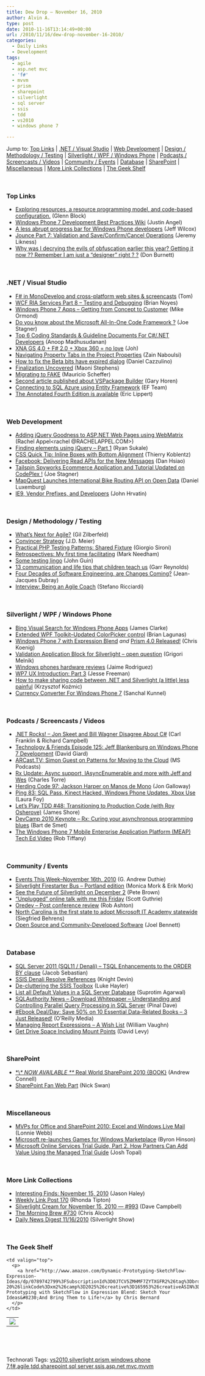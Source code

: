 ```yaml
---
title: Dew Drop – November 16, 2010
author: Alvin A.
type: post
date: 2010-11-16T13:14:49+00:00
url: /2010/11/16/dew-drop-november-16-2010/
categories:
  - Daily Links
  - Development
tags:
  - agile
  - asp.net mvc
  - 'f#'
  - mvvm
  - prism
  - sharepoint
  - silverlight
  - sql server
  - ssis
  - tdd
  - vs2010
  - windows phone 7

---
```

Jump to: [Top Links][1] | [.NET / Visual Studio][2] | [Web Development][3] | [Design / Methodology / Testing][4] | [Silverlight / WPF / Windows Phone][5] | [Podcasts / Screencasts / Videos][6] | [Community / Events][7] | [Database][8] | [SharePoint][9] | [Miscellaneous][10] | [More Link Collections][11] | [The Geek Shelf][12] 

&#160;

### <a name="top"></a>Top Links

  * [Exploring resources, a resource programming model, and code-based configuration.][13] (Glenn Block)
  * [Windows Phone 7 Development Best Practices Wiki][14] (Justin Angel)
  * [A less abrupt progress bar for Windows Phone developers][15] (Jeff Wilcox)
  * [Jounce Part 7: Validation and Save/Confirm/Cancel Operations][16] (Jeremy Likness)
  * <a href="http://feedproxy.google.com/~r/d4dotnet/~3/bKVVT6NLUMU/post.aspx" target="_blank">Why was I decrying the evils of obfuscation earlier this year? Getting it now ?? Remember I am just a “designer” right ? ?</a> (Don Burnett)

&#160;

### <a name="dotnet"></a>.NET / Visual Studio

  * [F# in MonoDevelop and cross-platform web sites & screencasts][17] (Tom)
  * [WCF RIA Services Part 8 &#8211; Testing and Debugging][18] (Brian Noyes)
  * [Windows Phone 7 Apps &#8211; Getting from Concept to Customer][19] (Mike Ormond)
  * [Do you know about the Microsoft All-In-One Code Framework ?][20] (Joe Stagner)
  * [Top 6 Coding Standards & Guideline Documents For C#/.NET Developers][21] (Anoop Madhusudanan)
  * [XNA GS 4.0 + F# 2.0 + Xbox 360 = no love][22] (Joh)
  * [Navigating Property Tabs in the Project Properties][23] (Zain Naboulsi)
  * [How to fix the Beta bits have expired dialog][24] (Daniel Cazzulino)
  * [Finalization Uncovered][25] (Maoni Stephens)
  * [Migrating to FAKE][26] (Mauricio Scheffer)
  * [Second article published about VSPackage Builder][27] (Gary Horen)
  * [Connecting to SQL Azure using Entity Framework][28] (EF Team)
  * [The Annotated Fourth Edition is available][29] (Eric Lippert)

&#160;

### <a name="web"></a>Web Development

  * [Adding jQuery Goodness to ASP.NET Web Pages using WebMatrix][30] (Rachel Appel<rachel @RACHELAPPEL.COM>)
  * [Finding elements using jQuery &#8211; Part 1][31] (Ryan Sukale)
  * [CSS Quick Tip: Inline Boxes with Bottom Alignment][32] (Thierry Koblentz)
  * <a href="http://developers.facebook.com/blog/post/428" target="_blank">Facebook: Delivering Read APIs for the New Messages</a> (Dan Hsiao)
  * [Tailspin Spyworks Ecommerce Application and Tutorial Updated on CodePlex !][33] (Joe Stagner)
  * [MapQuest Launches International Bike Routing API on Open Data][34] (Daniel Luxemburg)
  * [IE9, Vendor Prefixes, and Developers][35] (John Hrvatin)

&#160;

### <a name="design"></a>Design / Methodology / Testing

  * [What&#8217;s Next for Agile?][36] (Gil Zilberfeld)
  * [Convincer Strategy][37] (J.D. Meier)
  * [Practical PHP Testing Patterns: Shared Fixture][38] (Giorgio Sironi)
  * [Retrospectives: My first time facilitating][39] (Mark Needham)
  * [Some testing lingo][40] (John Guin)
  * [13 communication and life tips that children teach us][41] (Garr Reynolds)
  * [Four Decades of Software Engineering, are Changes Coming?][42] (Jean-Jacques Dubray)
  * <a href="http://feedproxy.google.com/~r/StefanoRicciardisBlog/~3/0qx_JWuANbI/" target="_blank">Interview: Being an Agile Coach</a> (Stefano Ricciardi)

&#160;

### <a name="silverlight"></a>Silverlight / WPF / Windows Phone

  * [Bing Visual Search for Windows Phone Apps][43] (James Clarke)
  * [Extended WPF Toolkit–Updated ColorPicker control][44] (Brian Lagunas)
  * [Windows Phone 7 with Expression Blend][45] _and_ [Prism 4.0 Released!][46] (Chris Koenig)
  * [Validation Application Block for Silverlight &#8211; open question][47] (Grigori Melnik)
  * [Windows phones hardware reviews][48] (Jaime Rodriguez)
  * [WP7 UX Introduction: Part 3][49] (Jesse Freeman)
  * [How to make sharing code between .NET and Silverlight (a little) less painful][50] (Krzysztof Koźmic)
  * [Currency Converter For Windows Phone 7][51] (Sanchal Kunnel)

&#160;

### <a name="podcasts"></a>Podcasts / Screencasts / Videos

  * <a href="http://www.dotnetrocks.com/default.aspx?ShowNum=611" target="_blank">.NET Rocks! &#8211; Jon Skeet and Bill Wagner Disagree About C#</a> (Carl Franklin & Richard Campbell)
  * <a href="http://feedproxy.google.com/~r/TechnologyAndFriends/~3/4BMbnees6no/tf125.aspx" target="_blank">Technology & Friends Episode 125: Jeff Blankenburg on Windows Phone 7 Development</a> (David Giard)
  * [ARCast.TV: Simon Guest on Patterns for Moving to the Cloud][52] (MS Podcasts)
  * [Rx Update: Async support, IAsyncEnumerable and more with Jeff and Wes][53] (Charles Torre)
  * [Herding Code 97: Jackson Harper on Manos de Mono][54] (Jon Galloway)
  * [Ping 83: SQL Pass, Kinect Hacked, Windows Phone Updates, Xbox Use][55] (Laura Foy)
  * [Let&#8217;s Play TDD #48: Transitioning to Production Code (with Roy Osherove)][56] (James Shore)
  * [DevCamp 2010 Keynote &#8211; Rx: Curing your asynchronous programming blues][57] (Bart de Smet)
  * [The Windows Phone 7 Mobile Enterprise Application Platform (MEAP) Tech Ed Video][58] (Rob Tiffany)

&#160;

### <a name="events"></a>Community / Events

  * [Events This Week–November 16th, 2010][59] (G. Andrew Duthie)
  * [Silverlight Firestarter Bus – Portland edition][60] (Monica Mork & Erik Mork)
  * [See the Future of Silverlight on December 2][61] (Pete Brown)
  * [“Unplugged” online talk with me this Friday][62] (Scott Guthrie)
  * [Oredev &#8211; Post conference review][63] (Rob Ashton)
  * [North Carolina is the first state to adopt Microsoft IT Academy statewide][64] (Siegfried Behrens)
  * [Open Source and Community-Developed Software][65] (Joel Bennett)

&#160;

### <a name="db"></a>Database

  * [SQL Server 2011 (SQL11 / Denali) – TSQL Enhancements to the ORDER BY clause][66] (Jacob Sebastian)
  * [SSIS Denali Resolve References][67] (Knight Devin)
  * [De-cluttering the SSIS Toolbox][68] (Luke Hayler)
  * [List all Default Values in a SQL Server Database][69] (Suprotim Agarwal)
  * [SQLAuthority News – Download Whitepaper – Understanding and Controlling Parallel Query Processing in SQL Server][70] (Pinal Dave)
  * [#Ebook Deal/Day: Save 50% on 10 Essential Data-Related Books &#8211; 3 Just Released!][71] (O&#8217;Reilly Media)
  * <a href="http://betav.com/blog/billva/2010/11/managing-report-expressionsa-w.html" target="_blank">Managing Report Expressions &#8211; A Wish List</a> (William Vaughn)
  * [Get Drive Space Including Mount Points][72] (David Levy)

&#160;

### <a name="sp"></a>SharePoint

  * [\*\\*\* NOW AVAILABLE \*\** Real World SharePoint 2010 {BOOK}][73] (Andrew Connell)
  * [SharePoint Fan Web Part][74] (Nick Swan)

&#160;

### <a name="misc"></a>Miscellaneous

  * [MVPs for Office and SharePoint 2010: Excel and Windows Live Mail][75] (Lonnie Webb)
  * [Microsoft re-launches Games for Windows Marketplace][76] (Byron Hinson)
  * [Microsoft Online Services Trial Guide, Part 2. How Partners Can Add Value Using the Managed Trial Guide][77] (Josh Topal)

&#160;

### <a name="links"></a>More Link Collections

  * [Interesting Finds: November 15, 2010][78] (Jason Haley)
  * [Weekly Link Post 170][79] (Rhonda Tipton)
  * [Silverlight Cream for November 15, 2010 &#8212; #993][80] (Dave Campbell)
  * [The Morning Brew #730][81] (Chris Alcock)
  * [Daily News Digest 11/16/2010][82] (Silverlight Show)

&#160;

### <a name="shelf"></a>The Geek Shelf

<table border="0" cellspacing="0" cellpadding="0">
  <tr>
    <td>
      <img data-recalc-dims="1" decoding="async" src="https://i0.wp.com/ecx.images-amazon.com/images/I/51KFgvJTK5L._SL160_.jpg?w=660" />
    </td>
    
    <td valign="top">
      <p>
        <a href="http://www.amazon.com/Dynamic-Prototyping-SketchFlow-Expression-Ideas/dp/0789742799%3FSubscriptionId%3D0JTCV5ZMHMF7ZYTXGFR2%26tag%3Dbrdicr-20%26linkCode%3Dxm2%26camp%3D2025%26creative%3D165953%26creativeASIN%3D0789742799">Dynamic Prototyping with SketchFlow in Expression Blend: Sketch Your Ideas&#8230;And Bring Them to Life!</a> by Chris Bernard
      </p>
    </td>
  </tr>
</table>

&#160;

<div style="padding-bottom: 0px; margin: 0px; padding-left: 0px; padding-right: 0px; display: inline; float: none; padding-top: 0px" id="scid:C16BAC14-9A3D-4c50-9394-FBFEF7A93539:6a9ad71d-c5d5-4d3e-80d7-ff0777da3024" class="wlWriterEditableSmartContent">
  <!--dotnetkickit-->
</div>

&#160;

<div style="padding-bottom: 0px; margin: 0px; padding-left: 0px; padding-right: 0px; display: inline; float: none; padding-top: 0px" id="scid:0767317B-992E-4b12-91E0-4F059A8CECA8:9a085b06-468a-45a5-acc2-8d4db7f3f363" class="wlWriterEditableSmartContent">
  Technorati Tags: <a href="http://technorati.com/tags/vs2010" rel="tag">vs2010</a>,<a href="http://technorati.com/tags/silverlight" rel="tag">silverlight</a>,<a href="http://technorati.com/tags/prism" rel="tag">prism</a>,<a href="http://technorati.com/tags/windows+phone+7" rel="tag">windows phone 7</a>,<a href="http://technorati.com/tags/f%23" rel="tag">f#</a>,<a href="http://technorati.com/tags/agile" rel="tag">agile</a>,<a href="http://technorati.com/tags/tdd" rel="tag">tdd</a>,<a href="http://technorati.com/tags/sharepoint" rel="tag">sharepoint</a>,<a href="http://technorati.com/tags/sql+server" rel="tag">sql server</a>,<a href="http://technorati.com/tags/ssis" rel="tag">ssis</a>,<a href="http://technorati.com/tags/asp.net+mvc" rel="tag">asp.net mvc</a>,<a href="http://technorati.com/tags/mvvm" rel="tag">mvvm</a>
</div>

 [1]: https://morningdew-bpc6g3a0fgaxdxcu.eastus2-01.azurewebsites.net/#top
 [2]: https://morningdew-bpc6g3a0fgaxdxcu.eastus2-01.azurewebsites.net/#dotnet
 [3]: https://morningdew-bpc6g3a0fgaxdxcu.eastus2-01.azurewebsites.net/#web
 [4]: https://morningdew-bpc6g3a0fgaxdxcu.eastus2-01.azurewebsites.net/#design
 [5]: https://morningdew-bpc6g3a0fgaxdxcu.eastus2-01.azurewebsites.net/#silverlight
 [6]: https://morningdew-bpc6g3a0fgaxdxcu.eastus2-01.azurewebsites.net/#podcasts
 [7]: https://morningdew-bpc6g3a0fgaxdxcu.eastus2-01.azurewebsites.net/#events
 [8]: https://morningdew-bpc6g3a0fgaxdxcu.eastus2-01.azurewebsites.net/#db
 [9]: https://morningdew-bpc6g3a0fgaxdxcu.eastus2-01.azurewebsites.net/#sp
 [10]: https://morningdew-bpc6g3a0fgaxdxcu.eastus2-01.azurewebsites.net/#misc
 [11]: https://morningdew-bpc6g3a0fgaxdxcu.eastus2-01.azurewebsites.net/#links
 [12]: https://morningdew-bpc6g3a0fgaxdxcu.eastus2-01.azurewebsites.net/#shelf
 [13]: http://codebetter.com/blogs/glenn.block/archive/2010/11/15/exploring-resources-a-resource-programming-model-and-code-based-configuration.aspx
 [14]: http://justinangel.net/WindowsPhone7DevBestPracticesWiki
 [15]: http://www.jeff.wilcox.name/2010/11/smooth-loading-performanceprogressbar/
 [16]: http://feedproxy.google.com/~r/CSharperImage/~3/TW8Hj1IKZxs/jounce-part-7-validation-and.html
 [17]: http://tomasp.net/blog/fsharp-in-monodevelop.aspx
 [18]: http://feedproxy.google.com/~r/silverlightshow/~3/nU2KVNbzpxk/WCF-RIA-Services-Part-8-Testing-and-Debugging.aspx
 [19]: http://feedproxy.google.com/~r/mikeormond/~3/h5SeBybHWD4/windows-phone-7-apps-getting-from-concept-to-customer.aspx
 [20]: http://feedproxy.google.com/~r/MSJoe/~3/pujgpfCdp_Q/
 [21]: http://feedproxy.google.com/~r/amazedsaint/articles/~3/q6BLq-RWzRo/top-6-coding-standards-guideline.html
 [22]: http://sharp-gamedev.blogspot.com/2010/11/xna-gs-40-f-20-xbox-360-no-love.html
 [23]: http://feedproxy.google.com/~r/zainnab/~3/Jb1OSC-5jus/navigating-property-tabs-in-the-project-properties-vstipproj0023.aspx
 [24]: http://www.clariusconsulting.net/blogs/kzu/archive/2010/11/16/HowtofixtheBetabitshaveexpireddialog.aspx
 [25]: http://blogs.msdn.com/b/maoni/archive/2010/11/15/finalization-uncovered.aspx
 [26]: http://bugsquash.blogspot.com/2010/11/migrating-to-fake.html
 [27]: http://blogs.msdn.com/b/visualstudio/archive/2010/11/16/second-article-published-about-vspackage-builder.aspx
 [28]: http://blogs.msdn.com/b/adonet/archive/2010/11/15/connecting-to-sql-azure-using-entity-framework.aspx
 [29]: http://blogs.msdn.com/b/ericlippert/archive/2010/11/15/the-annotated-fourth-edition-is-available.aspx
 [30]: http://feedproxy.google.com/~r/RachelAppel/~3/aE4qEfW-HvE/
 [31]: http://feeds.dzone.com/~r/zones/css/~3/sgKZJwK0kZg/finding-elements-using-jquery
 [32]: http://feeds.yuiblog.com/~r/YahooUserInterfaceBlog/~3/FHV8q9CFghs/
 [33]: http://feedproxy.google.com/~r/MSJoe/~3/1_VogkKplPg/
 [34]: http://feedproxy.google.com/~r/ProgrammableWeb/~3/z20G_8WV7CY/
 [35]: http://blogs.msdn.com/b/ie/archive/2010/11/15/ie9-vendor-prefixes-and-developers.aspx
 [36]: http://feedproxy.google.com/~r/gilzilberfeld/~3/ptp6s1K8C-k/what-next-for-agile.html
 [37]: http://feedproxy.google.com/~r/SourcesOfInsight/~3/qhR-j5aQflc/
 [38]: http://feeds.dzone.com/~r/zones/agile/~3/F1QJOzcilxo/practical-php-testing-patterns-6
 [39]: http://feedproxy.google.com/~r/MarkNeedham/~3/U657X8IOU8U/
 [40]: http://blogs.msdn.com/b/johnguin/archive/2010/11/15/some-testing-lingo.aspx
 [41]: http://feedproxy.google.com/~r/PresentationZen/~3/C-NO1HouJkI/13-communication-and-life-tips-that-children-teach-us.html
 [42]: http://www.infoq.com/news/2010/11/4-decades-software-engineering
 [43]: http://www.clarkezone.net/default.aspx?id=e16c27f9-6f09-4f1c-b5ce-68588cad147e
 [44]: http://elegantcode.com/2010/11/15/extended-wpf-toolkitupdated-colorpicker-control/
 [45]: http://feedproxy.google.com/~r/ChrisKoenig/~3/EMRtZyRelzg/
 [46]: http://feedproxy.google.com/~r/ChrisKoenig/~3/rlZ6A6vQJoQ/
 [47]: http://blogs.msdn.com/b/agile/archive/2010/11/15/validation-application-block-for-silverlight-open-question.aspx
 [48]: http://blogs.msdn.com/b/jaimer/archive/2010/11/15/windows-phones-hardware-reviews.aspx
 [49]: http://feeds.oreilly.com/~r/oreilly/news/~3/1pltbMV8KzY/wp7-ux-introduction-part-2-1.html
 [50]: http://feedproxy.google.com/~r/Devlicious/~3/9YQ0ht8W6xU/how-to-make-sharing-code-between-net-and-silverlight-a-little-less-painful.aspx
 [51]: http://www.codeproject.com/KB/windows-phone-7/Phone7Programming.aspx
 [52]: http://www.microsoft.com/events/podcasts/default.aspx?audience=Audience-e5381407-359f-4922-97d0-0237af790eee&pageId=x4914&source=Microsoft-Podcasts-for-Developers&WT.rss_ev=a
 [53]: http://channel9.msdn.com/Shows/Going+Deep/Rx-Update-Async-support-IAsyncEnumerable-and-more-with-Jeff-and-Wes
 [54]: http://feedproxy.google.com/~r/HerdingCode/~3/4YI-6SpjR4U/
 [55]: http://channel9.msdn.com/Shows/PingShow/Ping-83-SQL-Pass-Kinect-Hacked-Windows-Phone-Updates-Xbox-Use
 [56]: http://jamesshore.com/Blog/Lets-Play/Episode-48.html
 [57]: http://channel9.msdn.com/posts/DC2010T0100-Keynote-Rx-curing-your-asynchronous-programming-blues
 [58]: http://robtiffany.com/mobile-enterprise-application-platform/the-windows-phone-7-mobile-enterprise-application-platform-meap-tech-ed-video
 [59]: http://blogs.msdn.com/b/gduthie/archive/2010/11/16/events-this-week-november-16th-2010.aspx
 [60]: http://feeds.sparklingclient.com/~r/SparklingClient/~3/loCopgM47hU/
 [61]: http://feedproxy.google.com/~r/PeteBrown/~3/AyrPv3w1bS4/see-the-future-of-silverlight-on-december-2
 [62]: http://weblogs.asp.net/scottgu/archive/2010/11/16/unplugged-online-talk-with-me-this-friday.aspx
 [63]: http://feedproxy.google.com/~r/RobAshton/~3/hflI9hPTCNA/oredev-post-conference-review.aspx
 [64]: http://blogs.technet.com/b/microsoft_blog/archive/2010/11/15/north-carolina-is-the-first-state-to-adopt-microsoft-it-academy-statewide.aspx
 [65]: http://huddledmasses.org/open-source-and-community-developed-software/
 [66]: http://feedproxy.google.com/~r/ExploringBeyondRelational/~3/ZWtnkZ0ZEtE/sql-server-2011-sql11-denali-tsql-enhancements-to-the-order-by-clause.aspx
 [67]: http://www.sqlservercentral.com/blogs/dknight/archive/2010/11/15/ssis-denali-resolve-references.aspx
 [68]: http://feedproxy.google.com/~r/sqlserverpedia/~3/Iqm3oaWy_Sg/
 [69]: http://feedproxy.google.com/~r/sqlservercurry/blog/~3/F8eNqFRPwzo/list-all-default-values-in-sql-server.html
 [70]: http://blog.sqlauthority.com/2010/11/16/sqlauthority-news-download-whitepaper-understanding-and-controlling-parallel-query-processing-in-sql-server/
 [71]: http://feeds.oreilly.com/~r/oreilly/news/~3/Tk56pbEZXuQ/dd-strata-dev.html
 [72]: http://feedproxy.google.com/~r/AdventuresInSql/~3/soIGsH4gaoo/
 [73]: http://feedproxy.google.com/~r/AndrewConnell/~3/WAVylXmXtjU/now-available-real-world-sharepoint-2010-book.aspx
 [74]: http://lightningtools.com/blog/archive/2010/11/15/sharepoint-fan-web-part.aspx
 [75]: http://blogs.msdn.com/b/mvpawardprogram/archive/2010/11/15/mvps-for-office-and-sharepoint-2010-excel-and-windows-live-mail.aspx
 [76]: http://www.neowin.net/news/microsoft-re-launch-games-for-windows-marketplace
 [77]: http://blogs.technet.com/b/msonline/archive/2010/11/15/microsoft-online-services-trial-guide-part-2-how-partners-can-add-value-using-the-managed-trial-guide.aspx
 [78]: http://jasonhaley.com/blog/post.aspx?id=aea9aec5-4f1e-42d9-ad73-1d7afe4eba36
 [79]: http://rhondatipton.net/2010/11/15/weekly-link-post-170/
 [80]: http://geekswithblogs.net/WynApseTechnicalMusings/archive/2010/11/15/142727.aspx
 [81]: http://feedproxy.google.com/~r/ReflectivePerspective/~3/KWh5qDLtTt8/
 [82]: http://feedproxy.google.com/~r/silverlightshow/~3/nmGsuviGqWM/Daily-News-Digest-11-16-2010.aspx